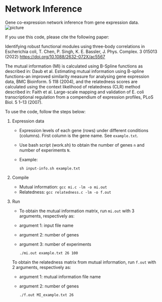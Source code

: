 # Network Inference

Gene co-expression network inference from gene expression data.
![picture](https://user-images.githubusercontent.com/19229413/178083257-abf798b7-5484-41df-8856-f7262072b70e.png)

If you use this code, please cite the following paper: 

Identifying robust functional modules using three-body correlations in Escherichia coli,
T. Chen, P. Singh, K. E. Bassler, J. Phys. Complex. 3 015013 (2022)
https://doi.org/10.1088/2632-072X/ac5567 

The mutual information (MI) is calculated using B-Spline functions as described in: Daub et al. Estimating mutual information using B-spline functions-an improved similarity measure for analysing gene expression data, BMC Bioinform. 5 118 (2004), and the relatedness scores are calculated using the context likelihood of relatedness (CLR) method described in: Faith et al. Large-scale mapping and validation of E. coli transcriptional regulation from a compendium of expression profiles, PLoS Biol. 5 1–13 (2007).

To use the code, follow the steps below:

1. Expression data

	* Expression levels of each gene (rows) under different conditions (columns). First column is the gene name. See `example.txt`. 
	* Use bash script (work.sh) to obtain the number of genes `n` and number of experiments `N`. 
	* Example:

		`sh input-info.sh example.txt` 


2. Compile

	* Mutual information: 
		`gcc mi.c -lm -o mi.out`
	* Relatedness:
		`gcc relatedness.c -lm -o f.out`


3. Run
	* To obtain the mutual information matrix, run `mi.out` with 3 arguments, respectively as:
	* argument 1: input file name
	* argument 2: number of genes
	* argument 3: number of experiments

		`./mi.out example.txt 26 100`

	To obtain the relatedness matrix from mutual information, run `f.out` with 2 arguments, respectively as:
	* argument 1: mutual information file name
	* argument 2: number of genes

		`./f.out MI_example.txt 26`
